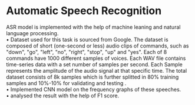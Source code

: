 # Automatic Speech Recognition

ASR model is implemented with the help of machine leaning and natural language processing.<br/>
• Dataset used for this task is sourced from Google.
The dataset is composed of  short (one-second or less) audio clips of commands, such as "down", "go", "left", "no", "right", "stop", "up" and "yes".
Each of 8 commands have 1000 different samples of voices.
Each  WAV file contains time-series data with a set number of samples per second.
Each Sample represents the amplitude of the audio signal at that specific time.
The total  dataset consists of 8k samples which is  further splitted  in 80% training samples and 10%-10% for validating and testing 
.<br/>
• Implemented CNN model on the frequency graphs of these
speeches.<br/>
• analysed the result with the help of F1 score.<br/>

